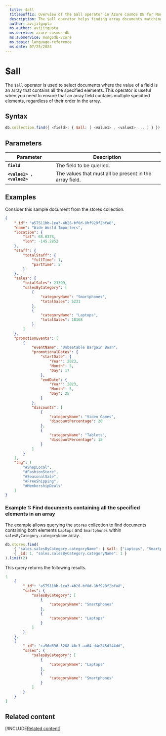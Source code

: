 ```yaml
---
  title: $all
  titleSuffix: Overview of the $all operator in Azure Cosmos DB for MongoDB (vCore)
  description: The $all operator helps finding array documents matching all the elements.
  author: avijitgupta
  ms.author: avijitgupta
  ms.service: azure-cosmos-db
  ms.subservice: mongodb-vcore
  ms.topic: language-reference
  ms.date: 07/25/2024
---
```


# $all

The `$all` operator is used to select documents where the value of a field is an array that contains all the specified elements. This operator is useful when you need to ensure that an array field contains multiple specified elements, regardless of their order in the array.

## Syntax

```javascript
db.collection.find({ <field>: { $all: [ <value1> , <value2> ... ] } })
```

## Parameters

| Parameter | Description |
| --- | --- |
| **`field`** | The field to be queried. |
| **`<value1> , <value2>`** | The values that must all be present in the array field. |

## Examples

Consider this sample document from the stores collection.

```json
{
    "_id": "a57511bb-1ea3-4b26-bf0d-8bf928f2bfa8",
    "name": "Wide World Importers",
    "location": {
        "lat": 68.6378,
        "lon": -145.2852
    },
    "staff": {
        "totalStaff": {
            "fullTime": 1,
            "partTime": 5
        }
    },
    "sales": {
        "totalSales": 23399,
        "salesByCategory": [
            {
                "categoryName": "Smartphones",
                "totalSales": 5231
            },
            {
                "categoryName": "Laptops",
                "totalSales": 18168
            }
        ]
    },
    "promotionEvents": [
        {
            "eventName": "Unbeatable Bargain Bash",
            "promotionalDates": {
                "startDate": {
                    "Year": 2023,
                    "Month": 5,
                    "Day": 17
                },
                "endDate": {
                    "Year": 2023,
                    "Month": 5,
                    "Day": 25
                }
            },
            "discounts": [
                {
                    "categoryName": "Video Games",
                    "discountPercentage": 20
                },
                {
                    "categoryName": "Tablets",
                    "discountPercentage": 18
                }
            ]
        }
    ],
    "tag": [
        "#ShopLocal",
        "#FashionStore",
        "#SeasonalSale",
        "#FreeShipping",
        "#MembershipDeals"
    ]
}
```

### Example 1: Find documents containing all the specified elements in an array

The example allows querying the `stores` collection to find documents containing both elements `Laptops` and `Smartphones` within `salesByCategory.categoryName` array.

```javascript
db.stores.find(
    { "sales.salesByCategory.categoryName": { $all: ["Laptops", "Smartphones"]} },
    { _id: 1, "sales.salesByCategory.categoryName": 1 }
).limit(2)
```

This query returns the following results.

```json
[
    {
        "_id": "a57511bb-1ea3-4b26-bf0d-8bf928f2bfa8",
        "sales": {
            "salesByCategory": [
                {
                    "categoryName": "Smartphones"
                },
                {
                    "categoryName": "Laptops"
                }
            ]
        }
    },
    {
        "_id": "ca56d696-5208-40c3-aa04-d4e245df44dd",
        "sales": {
            "salesByCategory": [
                {
                    "categoryName": "Laptops"
                },
                {
                    "categoryName": "Smartphones"
                }
            ]
        }
    }
]
```

## Related content

[!INCLUDE[Related content](../includes/related-content.md)]
